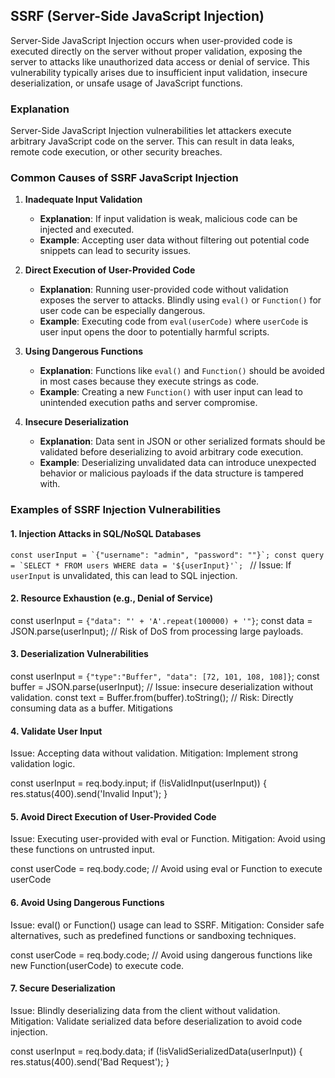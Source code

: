 ## SSRF (Server-Side JavaScript Injection)

Server-Side JavaScript Injection occurs when user-provided code is executed directly on the server without proper validation, exposing the server to attacks like unauthorized data access or denial of service. This vulnerability typically arises due to insufficient input validation, insecure deserialization, or unsafe usage of JavaScript functions.

### Explanation
Server-Side JavaScript Injection vulnerabilities let attackers execute arbitrary JavaScript code on the server. This can result in data leaks, remote code execution, or other security breaches. 

### Common Causes of SSRF JavaScript Injection

1. **Inadequate Input Validation**
   - **Explanation**: If input validation is weak, malicious code can be injected and executed.
   - **Example**: Accepting user data without filtering out potential code snippets can lead to security issues.

2. **Direct Execution of User-Provided Code**
   - **Explanation**: Running user-provided code without validation exposes the server to attacks. Blindly using `eval()` or `Function()` for user code can be especially dangerous.
   - **Example**: Executing code from `eval(userCode)` where `userCode` is user input opens the door to potentially harmful scripts.

3. **Using Dangerous Functions**
   - **Explanation**: Functions like `eval()` and `Function()` should be avoided in most cases because they execute strings as code.
   - **Example**: Creating a new `Function()` with user input can lead to unintended execution paths and server compromise.

4. **Insecure Deserialization**
   - **Explanation**: Data sent in JSON or other serialized formats should be validated before deserializing to avoid arbitrary code execution.
   - **Example**: Deserializing unvalidated data can introduce unexpected behavior or malicious payloads if the data structure is tampered with.

### Examples of SSRF Injection Vulnerabilities

#### 1. Injection Attacks in SQL/NoSQL Databases
   
   ```const userInput = `{"username": "admin", "password": ""}`;
   const query = `SELECT * FROM users WHERE data = '${userInput}'`; ```
   // Issue: If `userInput` is unvalidated, this can lead to SQL injection.


#### 2. Resource Exhaustion (e.g., Denial of Service)


const userInput = `{"data": "' + 'A'.repeat(100000) + '"}`;
const data = JSON.parse(userInput); // Risk of DoS from processing large payloads.
#### 3. Deserialization Vulnerabilities


const userInput = `{"type":"Buffer", "data": [72, 101, 108, 108]}`;
const buffer = JSON.parse(userInput); // Issue: insecure deserialization without validation.
const text = Buffer.from(buffer).toString(); // Risk: Directly consuming data as a buffer.
Mitigations
#### 4. Validate User Input

Issue: Accepting data without validation.
Mitigation: Implement strong validation logic.


const userInput = req.body.input;
if (!isValidInput(userInput)) {
   res.status(400).send('Invalid Input');
}
#### 5. Avoid Direct Execution of User-Provided Code

Issue: Executing user-provided  with eval or Function.
Mitigation: Avoid using these functions on untrusted input.


const userCode = req.body.code;
// Avoid using eval or Function to execute userCode
#### 6. Avoid Using Dangerous Functions

Issue: eval() or Function() usage can lead to SSRF.
Mitigation: Consider safe alternatives, such as predefined functions or sandboxing techniques.


const userCode = req.body.code;
// Avoid using dangerous functions like new Function(userCode) to execute code.
#### 7. Secure Deserialization

Issue: Blindly deserializing data from the client without validation.
Mitigation: Validate serialized data before deserialization to avoid code injection.


const userInput = req.body.data;
if (!isValidSerializedData(userInput)) {
   res.status(400).send('Bad Request');
}